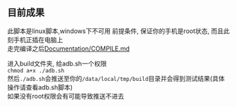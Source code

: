 ## 目前成果
此脚本是linux脚本,windows下不可用
前提条件, 保证你的手机是root状态, 而且此刻手机正插在电脑上  
走完编译之后[Documentation/COMPILE.md](Documentation/COMPILE.md)

进入build文件夹, 给adb.sh一个权限  
`chmod a+x ./adb.sh`  
然后`./adb.sh`会推送至你的`/data/local/tmp/build`目录并会得到测试结果(具体操作请查看adb.sh脚本)  
如果没有root权限会有可能导致推送不进去
